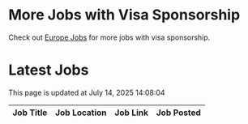 # More Jobs with Visa Sponsorship

Check out [Europe Jobs](https://github.com/sureshparimi/europejobs#latest-jobs) for more jobs with visa sponsorship.

# Latest Jobs

This page is updated at July 14, 2025 14:08:04

| Job Title | Job Location | Job Link | Job Posted |
| --- | --- | --- | --- |
